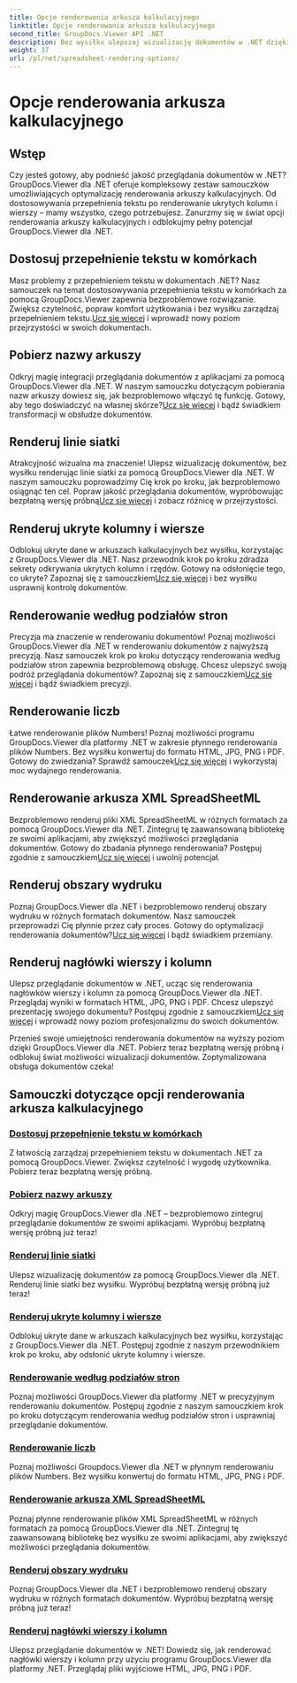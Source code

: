 ```yaml
---
title: Opcje renderowania arkusza kalkulacyjnego
linktitle: Opcje renderowania arkusza kalkulacyjnego
second_title: GroupDocs.Viewer API .NET
description: Bez wysiłku ulepszaj wizualizację dokumentów w .NET dzięki samouczkom GroupDocs.Viewer. Dowiedz się, jak dostosować przepełnienie tekstu, renderować linie siatki i nie tylko.
weight: 37
url: /pl/net/spreadsheet-rendering-options/
---
```


# Opcje renderowania arkusza kalkulacyjnego

## Wstęp

Czy jesteś gotowy, aby podnieść jakość przeglądania dokumentów w .NET? GroupDocs.Viewer dla .NET oferuje kompleksowy zestaw samouczków umożliwiających optymalizację renderowania arkuszy kalkulacyjnych. Od dostosowywania przepełnienia tekstu po renderowanie ukrytych kolumn i wierszy – mamy wszystko, czego potrzebujesz. Zanurzmy się w świat opcji renderowania arkuszy kalkulacyjnych i odblokujmy pełny potencjał GroupDocs.Viewer dla .NET.

## Dostosuj przepełnienie tekstu w komórkach

 Masz problemy z przepełnieniem tekstu w dokumentach .NET? Nasz samouczek na temat dostosowywania przepełnienia tekstu w komórkach za pomocą GroupDocs.Viewer zapewnia bezproblemowe rozwiązanie. Zwiększ czytelność, popraw komfort użytkowania i bez wysiłku zarządzaj przepełnieniem tekstu.[Ucz się więcej](./adjust-text-overflow-cells/) i wprowadź nowy poziom przejrzystości w swoich dokumentach.

## Pobierz nazwy arkuszy

Odkryj magię integracji przeglądania dokumentów z aplikacjami za pomocą GroupDocs.Viewer dla .NET. W naszym samouczku dotyczącym pobierania nazw arkuszy dowiesz się, jak bezproblemowo włączyć tę funkcję. Gotowy, aby tego doświadczyć na własnej skórze?[Ucz się więcej](./get-worksheets-names/) i bądź świadkiem transformacji w obsłudze dokumentów.

## Renderuj linie siatki

 Atrakcyjność wizualna ma znaczenie! Ulepsz wizualizację dokumentów, bez wysiłku renderując linie siatki za pomocą GroupDocs.Viewer dla .NET. W naszym samouczku poprowadzimy Cię krok po kroku, jak bezproblemowo osiągnąć ten cel. Popraw jakość przeglądania dokumentów, wypróbowując bezpłatną wersję próbną[Ucz się więcej](./render-grid-lines/) i zobacz różnicę w przejrzystości.

## Renderuj ukryte kolumny i wiersze

 Odblokuj ukryte dane w arkuszach kalkulacyjnych bez wysiłku, korzystając z GroupDocs.Viewer dla .NET. Nasz przewodnik krok po kroku zdradza sekrety odkrywania ukrytych kolumn i rzędów. Gotowy na odsłonięcie tego, co ukryte? Zapoznaj się z samouczkiem[Ucz się więcej](./render-hidden-columns-rows/) i bez wysiłku usprawnij kontrolę dokumentów.

## Renderowanie według podziałów stron

Precyzja ma znaczenie w renderowaniu dokumentów! Poznaj możliwości GroupDocs.Viewer dla .NET w renderowaniu dokumentów z najwyższą precyzją. Nasz samouczek krok po kroku dotyczący renderowania według podziałów stron zapewnia bezproblemową obsługę. Chcesz ulepszyć swoją podróż przeglądania dokumentów? Zapoznaj się z samouczkiem[Ucz się więcej](./rendering-by-page-breaks/) i bądź świadkiem precyzji.

## Renderowanie liczb

 Łatwe renderowanie plików Numbers! Poznaj możliwości programu GroupDocs.Viewer dla platformy .NET w zakresie płynnego renderowania plików Numbers. Bez wysiłku konwertuj do formatu HTML, JPG, PNG i PDF. Gotowy do zwiedzania? Sprawdź samouczek[Ucz się więcej](./rendering-numbers/) i wykorzystaj moc wydajnego renderowania.

## Renderowanie arkusza XML SpreadSheetML

 Bezproblemowo renderuj pliki XML SpreadSheetML w różnych formatach za pomocą GroupDocs.Viewer dla .NET. Zintegruj tę zaawansowaną bibliotekę ze swoimi aplikacjami, aby zwiększyć możliwości przeglądania dokumentów. Gotowy do zbadania płynnego renderowania? Postępuj zgodnie z samouczkiem[Ucz się więcej](./rendering-xml-spreadsheetml/) i uwolnij potencjał.

## Renderuj obszary wydruku

Poznaj GroupDocs.Viewer dla .NET i bezproblemowo renderuj obszary wydruku w różnych formatach dokumentów. Nasz samouczek przeprowadzi Cię płynnie przez cały proces. Gotowy do optymalizacji renderowania dokumentów?[Ucz się więcej](./render-print-areas/) i bądź świadkiem przemiany.

## Renderuj nagłówki wierszy i kolumn

 Ulepsz przeglądanie dokumentów w .NET, ucząc się renderowania nagłówków wierszy i kolumn za pomocą GroupDocs.Viewer dla .NET. Przeglądaj wyniki w formatach HTML, JPG, PNG i PDF. Chcesz ulepszyć prezentację swojego dokumentu? Postępuj zgodnie z samouczkiem[Ucz się więcej](./render-row-column-headings/) i wprowadź nowy poziom profesjonalizmu do swoich dokumentów.

Przenieś swoje umiejętności renderowania dokumentów na wyższy poziom dzięki GroupDocs.Viewer dla .NET. Pobierz teraz bezpłatną wersję próbną i odblokuj świat możliwości wizualizacji dokumentów. Zoptymalizowana obsługa dokumentów czeka!
## Samouczki dotyczące opcji renderowania arkusza kalkulacyjnego
### [Dostosuj przepełnienie tekstu w komórkach](./adjust-text-overflow-cells/)
Z łatwością zarządzaj przepełnieniem tekstu w dokumentach .NET za pomocą GroupDocs.Viewer. Zwiększ czytelność i wygodę użytkownika. Pobierz teraz bezpłatną wersję próbną.
### [Pobierz nazwy arkuszy](./get-worksheets-names/)
Odkryj magię GroupDocs.Viewer dla .NET – bezproblemowo zintegruj przeglądanie dokumentów ze swoimi aplikacjami. Wypróbuj bezpłatną wersję próbną już teraz!
### [Renderuj linie siatki](./render-grid-lines/)
Ulepsz wizualizację dokumentów za pomocą GroupDocs.Viewer dla .NET. Renderuj linie siatki bez wysiłku. Wypróbuj bezpłatną wersję próbną już teraz!
### [Renderuj ukryte kolumny i wiersze](./render-hidden-columns-rows/)
Odblokuj ukryte dane w arkuszach kalkulacyjnych bez wysiłku, korzystając z GroupDocs.Viewer dla .NET. Postępuj zgodnie z naszym przewodnikiem krok po kroku, aby odsłonić ukryte kolumny i wiersze.
### [Renderowanie według podziałów stron](./rendering-by-page-breaks/)
Poznaj możliwości GroupDocs.Viewer dla platformy .NET w precyzyjnym renderowaniu dokumentów. Postępuj zgodnie z naszym samouczkiem krok po kroku dotyczącym renderowania według podziałów stron i usprawniaj przeglądanie dokumentów.
### [Renderowanie liczb](./rendering-numbers/)
Poznaj możliwości Groupdocs.Viewer dla .NET w płynnym renderowaniu plików Numbers. Bez wysiłku konwertuj do formatu HTML, JPG, PNG i PDF.
### [Renderowanie arkusza XML SpreadSheetML](./rendering-xml-spreadsheetml/)
Poznaj płynne renderowanie plików XML SpreadSheetML w różnych formatach za pomocą GroupDocs.Viewer dla .NET. Zintegruj tę zaawansowaną bibliotekę bez wysiłku ze swoimi aplikacjami, aby zwiększyć możliwości przeglądania dokumentów.
### [Renderuj obszary wydruku](./render-print-areas/)
Poznaj GroupDocs.Viewer dla .NET i bezproblemowo renderuj obszary wydruku w różnych formatach dokumentów. Wypróbuj bezpłatną wersję próbną już teraz!
### [Renderuj nagłówki wierszy i kolumn](./render-row-column-headings/)
Ulepsz przeglądanie dokumentów w .NET! Dowiedz się, jak renderować nagłówki wierszy i kolumn przy użyciu programu GroupDocs.Viewer dla platformy .NET. Przeglądaj pliki wyjściowe HTML, JPG, PNG i PDF.